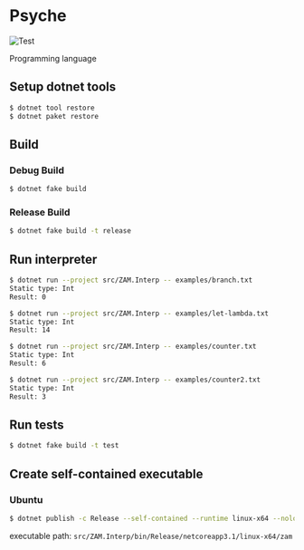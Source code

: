 # Psyche

![Test](https://github.com/0918nobita/psyche/workflows/Test/badge.svg)

Programming language

## Setup dotnet tools

```bash
$ dotnet tool restore
$ dotnet paket restore
```

## Build

### Debug Build

```bash
$ dotnet fake build
```

### Release Build

```bash
$ dotnet fake build -t release
```

## Run interpreter

```bash
$ dotnet run --project src/ZAM.Interp -- examples/branch.txt
Static type: Int
Result: 0

$ dotnet run --project src/ZAM.Interp -- examples/let-lambda.txt
Static type: Int
Result: 14

$ dotnet run --project src/ZAM.Interp -- examples/counter.txt
Static type: Int
Result: 6

$ dotnet run --project src/ZAM.Interp -- examples/counter2.txt
Static type: Int
Result: 3
```

## Run tests

```bash
$ dotnet fake build -t test
```

## Create self-contained executable

### Ubuntu

```bash
$ dotnet publish -c Release --self-contained --runtime linux-x64 --nologo
```

executable path: `src/ZAM.Interp/bin/Release/netcoreapp3.1/linux-x64/zam`
